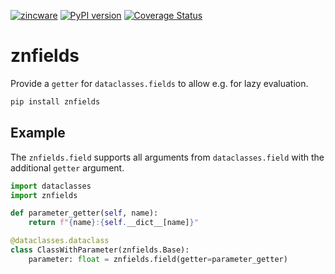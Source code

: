 [![zincware](https://img.shields.io/badge/Powered%20by-zincware-darkcyan)](https://github.com/zincware)
[![PyPI version](https://badge.fury.io/py/znfields.svg)](https://badge.fury.io/py/znfields)
[![Coverage Status](https://coveralls.io/repos/github/zincware/znfields/badge.svg?branch=main)](https://coveralls.io/github/zincware/znfields?branch=main)

# znfields

Provide a `getter` for `dataclasses.fields` to allow e.g. for lazy evaluation.

```bash
pip install znfields
```

## Example

The `znfields.field` supports all arguments from `dataclasses.field` with the additional `getter` argument.

```python
import dataclasses
import znfields

def parameter_getter(self, name):
    return f"{name}:{self.__dict__[name]}"

@dataclasses.dataclass
class ClassWithParameter(znfields.Base):
    parameter: float = znfields.field(getter=parameter_getter)
```
